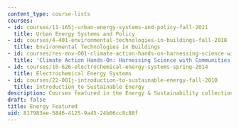 ```yaml
---
content_type: course-lists
courses:
- id: courses/11-165j-urban-energy-systems-and-policy-fall-2021
  title: Urban Energy Systems and Policy
- id: courses/4-401-environmental-technologies-in-buildings-fall-2018
  title: Environmental Technologies in Buildings
- id: courses/res-env-001-climate-action-hands-on-harnessing-science-with-communities-to-cut-carbon-january-iap-2017
  title: 'Climate Action Hands-On: Harnessing Science with Communities to Cut Carbon'
- id: courses/10-626-electrochemical-energy-systems-spring-2014
  title: Electrochemical Energy Systems
- id: courses/22-081j-introduction-to-sustainable-energy-fall-2010
  title: Introduction to Sustainable Energy
description: Courses featured in the Energy & Sustainability collection.
draft: false
title: Energy Featured
uid: 817983ee-5846-4125-9a45-24b06cc8c88f
---
```

